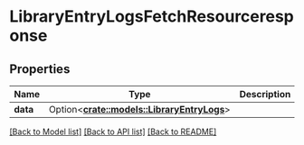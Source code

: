 # LibraryEntryLogsFetchResourceresponse

## Properties

Name | Type | Description | Notes
------------ | ------------- | ------------- | -------------
**data** | Option<[**crate::models::LibraryEntryLogs**](libraryEntryLogs.md)> |  | [optional]

[[Back to Model list]](../README.md#documentation-for-models) [[Back to API list]](../README.md#documentation-for-api-endpoints) [[Back to README]](../README.md)


